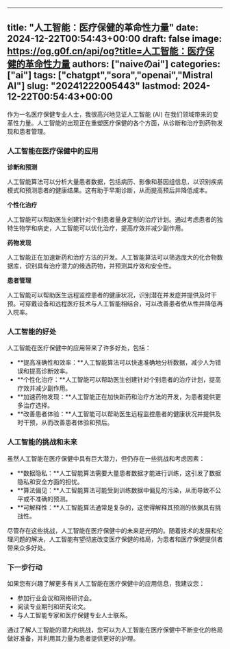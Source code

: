 
---
title: "人工智能：医疗保健的革命性力量"
date: 2024-12-22T00:54:43+00:00
draft: false
image: https://og.g0f.cn/api/og?title=人工智能：医疗保健的革命性力量
authors: ["naiveのai"]
categories: ["ai"]
tags: ["chatgpt","sora","openai","Mistral AI"]
slug: "20241222005443"
lastmod: 2024-12-22T00:54:43+00:00
---
作为一名医疗保健专业人士，我很高兴地见证人工智能 (AI) 在我们领域带来的变革性力量。人工智能的出现正在重塑医疗保健的各个方面，从诊断和治疗到药物发现和患者管理。

### 人工智能在医疗保健中的应用

**诊断和预测**

人工智能算法可以分析大量患者数据，包括病历、影像和基因组信息，以识别疾病模式和预测患者的健康结果。这有助于早期诊断，从而提高预后并降低成本。

**个性化治疗**

人工智能可以帮助医生创建针对个别患者量身定制的治疗计划。通过考虑患者的独特生物学和病史，人工智能可以优化治疗，提高疗效并减少副作用。

**药物发现**

人工智能正在加速新药和治疗方法的开发。人工智能算法可以筛选庞大的化合物数据库，识别具有治疗潜力的候选药物，并预测其疗效和安全性。

**患者管理**

人工智能可以帮助医生远程监控患者的健康状况，识别潜在并发症并提供及时干预。可穿戴设备和远程医疗技术与人工智能相结合，可以改善患者依从性并降低再入院率。

### 人工智能的好处

人工智能在医疗保健中的应用带来了许多好处，包括：

* **提高准确性和效率：**人工智能算法可以快速准确地分析数据，减少人为错误和提高诊断效率。
* **个性化治疗：**人工智能可以帮助医生创建针对个别患者的治疗计划，提高疗效并减少副作用。
* **加速药物发现：**人工智能正在加快新药和治疗方法的开发，为患者提供更多治疗选择。
* **改善患者体验：**人工智能可以帮助医生远程监控患者的健康状况并提供及时干预，从而改善患者体验和预后。

### 人工智能的挑战和未来

虽然人工智能在医疗保健中具有巨大潜力，但仍存在一些挑战和考虑因素：

* **数据隐私：**人工智能算法需要大量患者数据才能进行训练，这引发了数据隐私和安全方面的担忧。
* **算法偏见：**人工智能算法可能受到训练数据中偏见的污染，从而导致不公平或不准确的预测。
* **可解释性：**人工智能算法通常是复杂的，这使得解释其预测的依据具有挑战性。

尽管存在这些挑战，人工智能在医疗保健中的未来是光明的。随着技术的发展和伦理问题的解决，人工智能有望彻底改变医疗保健的格局，为患者和医疗保健提供者带来众多好处。

### 下一步行动

如果您有兴趣了解更多有关人工智能在医疗保健中的应用信息，我建议您：

* 参加行业会议和网络研讨会。
* 阅读专业期刊和研究论文。
* 与人工智能专家和医疗保健专业人士联系。

通过了解人工智能的潜力和挑战，您可以为人工智能在医疗保健中不断变化的格局做好准备，并利用其力量为患者提供更好的护理。